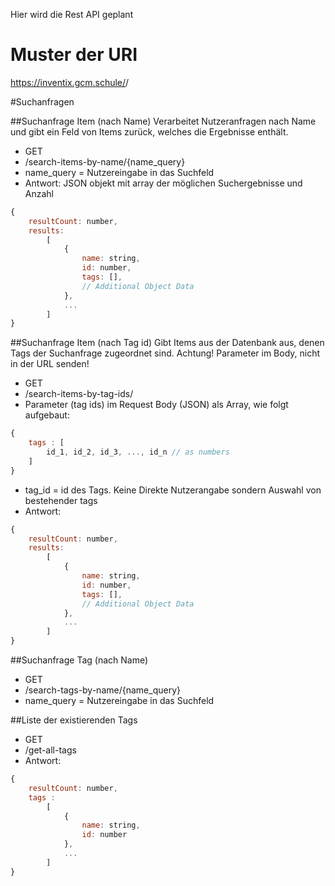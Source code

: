 Hier wird die Rest API geplant

# Muster der URI
https://inventix.gcm.schule/<API-Pfad>/<Parameter>

#Suchanfragen

##Suchanfrage Item (nach Name)
Verarbeitet Nutzeranfragen nach Name und gibt ein Feld von Items zurück, welches die Ergebnisse enthält.

- GET
- /search-items-by-name/{name_query}
- name_query = Nutzereingabe in das Suchfeld
- Antwort: JSON objekt mit array der möglichen Suchergebnisse und Anzahl
```js
{
	resultCount: number,
	results:
		[
			{
				name: string,
                id: number,
                tags: [],
                // Additional Object Data
			},
			...
		]
}
```

##Suchanfrage Item (nach Tag id)
Gibt Items aus der Datenbank aus, denen Tags der Suchanfrage zugeordnet sind.
Achtung! Parameter im Body, nicht in der URL senden!
- GET
- /search-items-by-tag-ids/
- Parameter (tag ids) im Request Body (JSON) als Array, wie folgt aufgebaut:
```js
{
    tags : [
        id_1, id_2, id_3, ..., id_n // as numbers
    ]
}
```
- tag_id = id des Tags. Keine Direkte Nutzerangabe sondern Auswahl von bestehender tags
- Antwort:
```js
{
	resultCount: number,
	results:
		[
			{
				name: string,
                id: number,
                tags: [],
                // Additional Object Data
			},
			...
		]
}
```

##Suchanfrage Tag (nach Name)
- GET
- /search-tags-by-name/{name_query}
- name_query = Nutzereingabe in das Suchfeld

##Liste der existierenden Tags
- GET
- /get-all-tags
- Antwort:
```js
{
	resultCount: number,
	tags : 
		[
			{
				name: string,
				id: number
			},
			...
		]	
}
```
